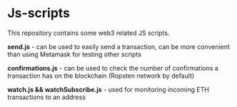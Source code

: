 # Js-scripts

This repository contains some web3 related JS scripts. 

**send.js** - can be used to easily send a transaction, can be more convenient than using Metamask for testing other scripts


**confirmations.js** - can be used to check the number of confirmations a transaction has on the blockchain (Ropsten network by default)


**watch.js && watchSubscribe.js** - used for monitoring incoming ETH transactions to an address
